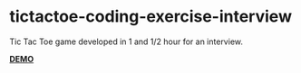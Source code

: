 # tictactoe-coding-exercise-interview
Tic Tac Toe game developed in 1 and 1/2 hour for an interview.

[**DEMO**](https://eeeriksen.github.io/tictactoe-coding-exercise-interview/)

